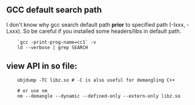 ## GCC default search path
I don't know why gcc search default path **prior** to specified path (-Ixxx, -Lxxx). 
So be careful if you installed some headers/libs in default path.

        `gcc -print-prog-name=cc1` -v
        ld --verbose | grep SEARCH

## view API in so file:

        objdump -TC libz.so # -C is also useful for demangling C++
        
        # or use nm
        nm --demangle --dynamic --defined-only --extern-only libz.so
        
